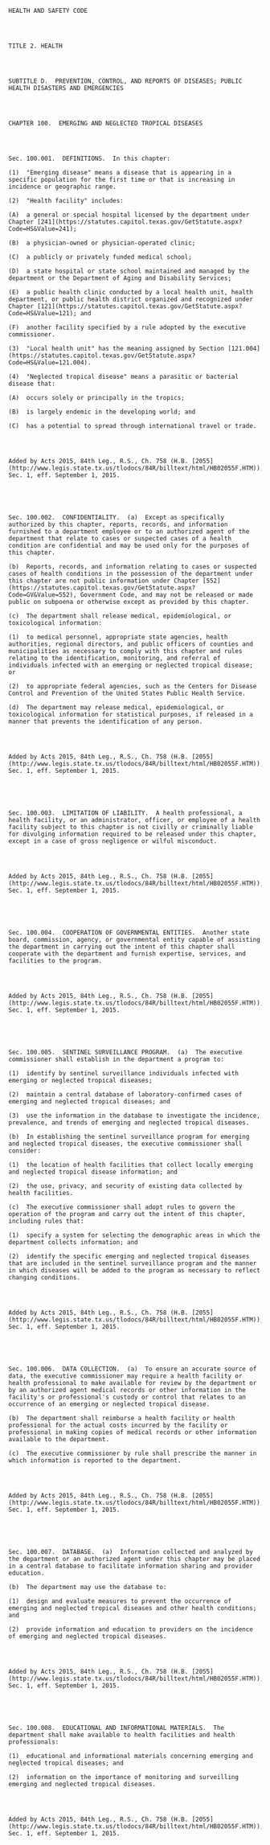 ﻿
    
    
    	
    					
    
    
    HEALTH AND SAFETY CODE
    
      
    
    
    TITLE 2. HEALTH
    
      
    
    
    SUBTITLE D.  PREVENTION, CONTROL, AND REPORTS OF DISEASES; PUBLIC HEALTH DISASTERS AND EMERGENCIES
    
      
    
    
    CHAPTER 100.  EMERGING AND NEGLECTED TROPICAL DISEASES
    
      
    
    
    Sec. 100.001.  DEFINITIONS.  In this chapter:
    
    (1)  "Emerging disease" means a disease that is appearing in a specific population for the first time or that is increasing in incidence or geographic range.
    
    (2)  "Health facility" includes:
    
    (A)  a general or special hospital licensed by the department under Chapter [241](https://statutes.capitol.texas.gov/GetStatute.aspx?Code=HS&Value=241);
    
    (B)  a physician-owned or physician-operated clinic;
    
    (C)  a publicly or privately funded medical school;
    
    (D)  a state hospital or state school maintained and managed by the department or the Department of Aging and Disability Services;
    
    (E)  a public health clinic conducted by a local health unit, health department, or public health district organized and recognized under Chapter [121](https://statutes.capitol.texas.gov/GetStatute.aspx?Code=HS&Value=121); and
    
    (F)  another facility specified by a rule adopted by the executive commissioner.
    
    (3)  "Local health unit" has the meaning assigned by Section [121.004](https://statutes.capitol.texas.gov/GetStatute.aspx?Code=HS&Value=121.004).
    
    (4)  "Neglected tropical disease" means a parasitic or bacterial disease that:
    
    (A)  occurs solely or principally in the tropics;
    
    (B)  is largely endemic in the developing world; and
    
    (C)  has a potential to spread through international travel or trade.
    
    
    
    
    Added by Acts 2015, 84th Leg., R.S., Ch. 758 (H.B. [2055](http://www.legis.state.tx.us/tlodocs/84R/billtext/html/HB02055F.HTM)), Sec. 1, eff. September 1, 2015.
    
    
    
    
    
    Sec. 100.002.  CONFIDENTIALITY.  (a)  Except as specifically authorized by this chapter, reports, records, and information furnished to a department employee or to an authorized agent of the department that relate to cases or suspected cases of a health condition are confidential and may be used only for the purposes of this chapter.
    
    (b)  Reports, records, and information relating to cases or suspected cases of health conditions in the possession of the department under this chapter are not public information under Chapter [552](https://statutes.capitol.texas.gov/GetStatute.aspx?Code=GV&Value=552), Government Code, and may not be released or made public on subpoena or otherwise except as provided by this chapter.
    
    (c)  The department shall release medical, epidemiological, or toxicological information:
    
    (1)  to medical personnel, appropriate state agencies, health authorities, regional directors, and public officers of counties and municipalities as necessary to comply with this chapter and rules relating to the identification, monitoring, and referral of individuals infected with an emerging or neglected tropical disease; or
    
    (2)  to appropriate federal agencies, such as the Centers for Disease Control and Prevention of the United States Public Health Service.
    
    (d)  The department may release medical, epidemiological, or toxicological information for statistical purposes, if released in a manner that prevents the identification of any person.
    
    
    
    
    Added by Acts 2015, 84th Leg., R.S., Ch. 758 (H.B. [2055](http://www.legis.state.tx.us/tlodocs/84R/billtext/html/HB02055F.HTM)), Sec. 1, eff. September 1, 2015.
    
    
    
    
    
    Sec. 100.003.  LIMITATION OF LIABILITY.  A health professional, a health facility, or an administrator, officer, or employee of a health facility subject to this chapter is not civilly or criminally liable for divulging information required to be released under this chapter, except in a case of gross negligence or wilful misconduct.
    
    
    
    
    Added by Acts 2015, 84th Leg., R.S., Ch. 758 (H.B. [2055](http://www.legis.state.tx.us/tlodocs/84R/billtext/html/HB02055F.HTM)), Sec. 1, eff. September 1, 2015.
    
    
    
    
    
    Sec. 100.004.  COOPERATION OF GOVERNMENTAL ENTITIES.  Another state board, commission, agency, or governmental entity capable of assisting the department in carrying out the intent of this chapter shall cooperate with the department and furnish expertise, services, and facilities to the program.
    
    
    
    
    Added by Acts 2015, 84th Leg., R.S., Ch. 758 (H.B. [2055](http://www.legis.state.tx.us/tlodocs/84R/billtext/html/HB02055F.HTM)), Sec. 1, eff. September 1, 2015.
    
    
    
    
    
    Sec. 100.005.  SENTINEL SURVEILLANCE PROGRAM.  (a)  The executive commissioner shall establish in the department a program to:
    
    (1)  identify by sentinel surveillance individuals infected with emerging or neglected tropical diseases;
    
    (2)  maintain a central database of laboratory-confirmed cases of emerging and neglected tropical diseases; and
    
    (3)  use the information in the database to investigate the incidence, prevalence, and trends of emerging and neglected tropical diseases.
    
    (b)  In establishing the sentinel surveillance program for emerging and neglected tropical diseases, the executive commissioner shall consider:
    
    (1)  the location of health facilities that collect locally emerging and neglected tropical disease information; and
    
    (2)  the use, privacy, and security of existing data collected by health facilities.
    
    (c)  The executive commissioner shall adopt rules to govern the operation of the program and carry out the intent of this chapter, including rules that:
    
    (1)  specify a system for selecting the demographic areas in which the department collects information; and
    
    (2)  identify the specific emerging and neglected tropical diseases that are included in the sentinel surveillance program and the manner in which diseases will be added to the program as necessary to reflect changing conditions.
    
    
    
    
    Added by Acts 2015, 84th Leg., R.S., Ch. 758 (H.B. [2055](http://www.legis.state.tx.us/tlodocs/84R/billtext/html/HB02055F.HTM)), Sec. 1, eff. September 1, 2015.
    
    
    
    
    
    Sec. 100.006.  DATA COLLECTION.  (a)  To ensure an accurate source of data, the executive commissioner may require a health facility or health professional to make available for review by the department or by an authorized agent medical records or other information in the facility's or professional's custody or control that relates to an occurrence of an emerging or neglected tropical disease.
    
    (b)  The department shall reimburse a health facility or health professional for the actual costs incurred by the facility or professional in making copies of medical records or other information available to the department.
    
    (c)  The executive commissioner by rule shall prescribe the manner in which information is reported to the department.
    
    
    
    
    Added by Acts 2015, 84th Leg., R.S., Ch. 758 (H.B. [2055](http://www.legis.state.tx.us/tlodocs/84R/billtext/html/HB02055F.HTM)), Sec. 1, eff. September 1, 2015.
    
    
    
    
    
    Sec. 100.007.  DATABASE.  (a)  Information collected and analyzed by the department or an authorized agent under this chapter may be placed in a central database to facilitate information sharing and provider education.
    
    (b)  The department may use the database to:
    
    (1)  design and evaluate measures to prevent the occurrence of emerging and neglected tropical diseases and other health conditions; and
    
    (2)  provide information and education to providers on the incidence of emerging and neglected tropical diseases.
    
    
    
    
    Added by Acts 2015, 84th Leg., R.S., Ch. 758 (H.B. [2055](http://www.legis.state.tx.us/tlodocs/84R/billtext/html/HB02055F.HTM)), Sec. 1, eff. September 1, 2015.
    
    
    
    
    
    Sec. 100.008.  EDUCATIONAL AND INFORMATIONAL MATERIALS.  The department shall make available to health facilities and health professionals:
    
    (1)  educational and informational materials concerning emerging and neglected tropical diseases; and
    
    (2)  information on the importance of monitoring and surveilling emerging and neglected tropical diseases.
    
    
    
    
    Added by Acts 2015, 84th Leg., R.S., Ch. 758 (H.B. [2055](http://www.legis.state.tx.us/tlodocs/84R/billtext/html/HB02055F.HTM)), Sec. 1, eff. September 1, 2015.
    
    
    
    
    				
